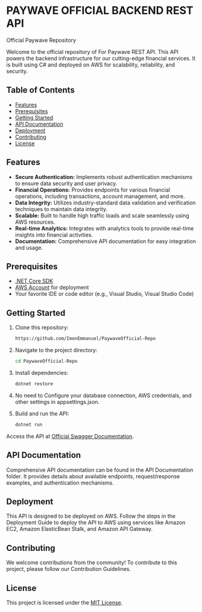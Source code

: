 # PAYWAVE OFFICIAL BACKEND REST API
Official Paywave Repository 


Welcome to the official repository of For Paywave REST API. This API powers the backend infrastructure for our cutting-edge financial services. It is built using C# and deployed on AWS for scalability, reliability, and security.

## Table of Contents

- [Features](#features)
- [Prerequisites](#prerequisites)
- [Getting Started](#getting-started)
- [API Documentation](#api-documentation)
- [Deployment](#deployment)
- [Contributing](#contributing)
- [License](#license)

## Features

- **Secure Authentication:** Implements robust authentication mechanisms to ensure data security and user privacy.
- **Financial Operations:** Provides endpoints for various financial operations, including transactions, account management, and more.
- **Data Integrity:** Utilizes industry-standard data validation and verification techniques to maintain data integrity.
- **Scalable:** Built to handle high traffic loads and scale seamlessly using AWS resources.
- **Real-time Analytics:** Integrates with analytics tools to provide real-time insights into financial activities.
- **Documentation:** Comprehensive API documentation for easy integration and usage.

## Prerequisites

- [.NET Core SDK](https://dotnet.microsoft.com/download)
- [AWS Account](https://aws.amazon.com/) for deployment
- Your favorite IDE or code editor (e.g., Visual Studio, Visual Studio Code)

## Getting Started

1. Clone this repository:

   ```bash
   https://github.com/ImonEmmanuel/PaywaveOfficial-Repo

2. Navigate to the project directory:
    ```bash
    cd PaywaveOfficial-Repo

3. Install dependencies:
    ```bash
    dotnet restore
4. No need to Configure your database connection, AWS credentials, and other settings in appsettings.json.

5. Build and run the API:
    ```bash
    dotnet run

Access the API at [Official Swagger Documentation](http://paywave-dev.eba-ypxxxpkf.us-east-1.elasticbeanstalk.com/swagger).

## API Documentation
Comprehensive API documentation can be found in the API Documentation folder. It provides details about available endpoints, request/response examples, and authentication mechanisms.

## Deployment
This API is designed to be deployed on AWS. Follow the steps in the Deployment Guide to deploy the API to AWS using services like Amazon EC2, Amazon ElasticBean Stalk, and Amazon API Gateway.

## Contributing
We welcome contributions from the community! To contribute to this project, please follow our Contribution Guidelines.

## License
This project is licensed under the [MIT License](https://github.com/ImonEmmanuel/PaywaveOfficial-Repo/blob/main/LICENSE).
